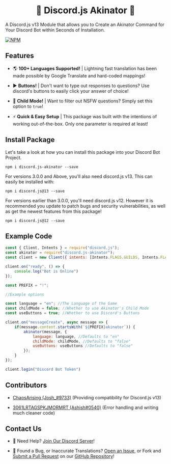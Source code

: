 <h1 align="center">
    🔮 Discord.js Akinator 🔮
</h1>

A Discord.js v13 Module that allows you to Create an Akinator Command for Your Discord Bot within Seconds of Installation.

[![NPM](https://nodei.co/npm/discord.js-akinator.png)](https://npmjs.com/package/discord.js-akinator)

## Features

- 🌎 <b>100+ Languages Supported!</b> | Lightning fast translation has been made possible by Google Translate and hard-coded mappings!

- ▶️ <b>Buttons!</b> | Don't want to type out responses to questions? Use discord's buttons to easily click your answer of choice!

- 🙋 <b>Child Mode!</b> | Want to filter out NSFW questions? Simply set this option to `true`!

- ⚡️ <b>Quick & Easy Setup</b> | This package was built with the intentions of working out-of-the-box. Only one parameter is required at least!

## Install Package

Let's take a look at how you can install this package into your Discord Bot Project.

`npm i discord.js-akinator --save`

For versions 3.0.0 and Above, you'll also need discord.js v13. This can easily be installed with:

`npm i discord.js@13 --save`

For versions earlier than 3.0.0, you'll need discord.js v12. However it is recommended you update to patch bugs and security vulnerabilities, as well as get the newest features from this package!

`npm i discord.js@12 --save`

## Example Code

```js
const { Client, Intents } = require("discord.js");
const akinator = require("discord.js-akinator");
const client = new Client({ intents: [Intents.FLAGS.GUILDS, Intents.FLAGS.GUILD_MESSAGES] });

client.on("ready", () => {
    console.log("Bot is Online")
});

const PREFIX = "!";

//Example options

const language = "en"; //The Language of the Game
const childMode = false; //Whether to use Akinator's Child Mode
const useButtons = true; //Whether to use Discord's Buttons

client.on("messageCreate", async message => {
    if(message.content.startsWith(`${PREFIX}akinator`)) {
        akinator(message, {
            language: language, //Defaults to "en"
            childMode: childMode, //Defaults to "false"
            useButtons: useButtons //Defaults to "false"
        });
    }
});

client.login("Discord Bot Token")
```

## Contributors

- [ChaosArising (Josh_#9733)](https://github.com/ChaosArising) (Providing compatibility for Discord.js v13)

- [3061LRTAGSPKJMORMRT (Ashish#0540)](https://github.com/3061LRTAGSPKJMORMRT) (Error handling and writing much cleaner code)

## Contact Us

- 👋 Need Help? [Join Our Discord Server](https://discord.gg/P2g24jp)!

- 👾 Found a Bug, or Inaccurate Translations? [Open an Issue](https://github.com/WillTDA/Discord.js-Akinator-Package-Dev/issues), or Fork and [Submit a Pull Request](https://github.com/WillTDA/Discord.js-Akinator-Package-Dev/pulls) on our [GitHub Repository](https://github.com/WillTDA/Discord.js-Akinator-Package-Dev)!
